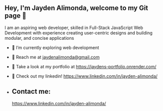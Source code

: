 ##         Hey, I'm Jayden Alimonda, welcome to my Git page 👋

  I am an aspiring web developer, skilled in Full-Stack JavaScript Web Development with experience creating user-centric designs and building modular, and concise applications

- 🌱 I’m currently exploring web development
- 📱  Reach me at jaydenalimonda@gmail.com
- 💬 Take a look at my portfolio at https://jaydens-portfolio.onrender.com/
- 🧠 Check out my linkedin! https://www.linkedin.com/in/jayden-alimonda/

- ## Contact me:
  https://www.linkedin.com/in/jayden-alimonda/




